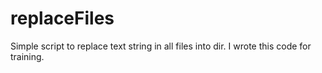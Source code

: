 # replaceFiles
Simple script to replace text string in all files into dir.
I wrote this code for training.
